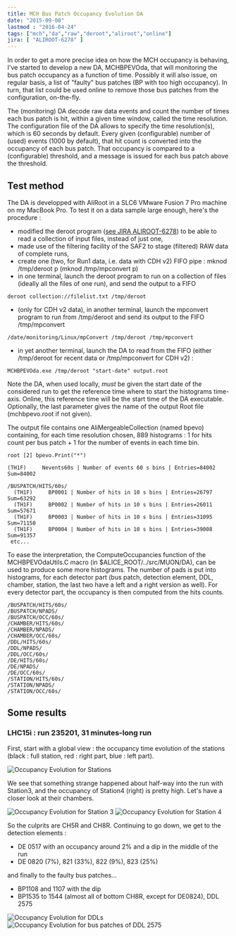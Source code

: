 ```yaml
---
title: MCH Bus Patch Occupancy Evolution DA
date: "2015-09-08"
lastmod : "2016-04-24"
tags: ["mch","da","raw","deroot","aliroot","online"]
jira: [ "ALIROOT-6278" ]
---
```


In order to get a more precise idea on how the MCH occupancy is behaving, I've started to develop a new DA, MCHBPEVOda, that will monitoring the bus patch occupancy as a function of time. Possibly it will also issue, on regular basis, a list of "faulty" bus patches (BP with too high occupancy). In turn, that list could be used online to remove those bus patches from the configuration, on-the-fly.

The (monitoring) DA decode raw data events and count the number of times each bus patch is hit, within a given time window, called the time resolution. The configuration file of the DA allows to specify the time resolution(s), which is 60 seconds by default. Every given (configurable) number of (used) events (1000 by default), that hit count is converted into the occupancy of each bus patch. That occupancy is compared to a (configurable) threshold, and a message is issued for each bus patch above the threshold.

## Test method

The DA is developped with AliRoot in a SLC6 VMware Fusion 7 Pro machine on my MacBook Pro. To test it on a data sample large enough, here's the procedure :

* modified the deroot program ([see JIRA ALIROOT-6278](https://alice.its.cern.ch/jira/browse/ALIROOT-6278)) to be able to read a collection of input files, instead of just one,
* made use of the filtering facility of the SAF2 to stage (filtered) RAW data of complete runs,
* create one (two, for Run1 data, i.e. data with CDH v2) FIFO pipe : mknod /tmp/deroot p (mknod /tmp/mpconvert p)
* in one terminal, launch the deroot program to run on a collection of files (ideally all the files of one run), and send the output to a FIFO

```
deroot collection://filelist.txt /tmp/deroot
```
* (only for CDH v2 data), in another terminal, launch the mpconvert program to run from /tmp/deroot and send its output to the FIFO /tmp/mpconvert

```
/date/monitoring/Linux/mpConvert /tmp/deroot /tmp/mpconvert
```
* in yet another terminal, launch the DA to read from the FIFO (either /tmp/deroot for recent data or /tmp/mpconvert for CDH v2) :

```
MCHBPEVOda.exe /tmp/deroot "start-date" output.root
```
Note the DA, when used locally, _must_ be given the start date of the considered run to get the reference time where to start the histograms time-axis. Online, this reference time will be the start time of the DA executable. Optionally, the last parameter gives the name of the output Root file (mchbpevo.root if not given).

The output file contains one AliMergeableCollection (named bpevo) containing, for each time resolution chosen, 889 histograms : 1 for hits count per bus patch + 1 for the number of events in each time bin.

    root [2] bpevo.Print("*")

    (TH1F)     Nevents60s | Number of events 60 s bins | Entries=84002 Sum=84002

    /BUSPATCH/HITS/60s/
      (TH1F)     BP0001 | Number of hits in 10 s bins | Entries=26797 Sum=63292
      (TH1F)     BP0002 | Number of hits in 10 s bins | Entries=26011 Sum=57671
      (TH1F)     BP0003 | Number of hits in 10 s bins | Entries=31095 Sum=71150
      (TH1F)     BP0004 | Number of hits in 10 s bins | Entries=39008 Sum=91357
     etc...

To ease the interpretation, the ComputeOccupancies function of the MCHBPEVOdaUtils.C macro (in $ALICE_ROOT/../src/MUON/DA), can be used to produce some more histograms. The  number of pads is put into histograms, for each detector part (bus patch, detection element, DDL, chamber, station, the last two have a left and a right version as well). For every detector part, the occupancy is then computed from the hits counts.

	/BUSPATCH/HITS/60s/
	/BUSPATCH/NPADS/
	/BUSPATCH/OCC/60s/
	/CHAMBER/HITS/60s/
	/CHAMBER/NPADS/
	/CHAMBER/OCC/60s/
	/DDL/HITS/60s/
	/DDL/NPADS/
	/DDL/OCC/60s/
	/DE/HITS/60s/
	/DE/NPADS/
	/DE/OCC/60s/
	/STATION/HITS/60s/
	/STATION/NPADS/
	/STATION/OCC/60s/



## Some results

### LHC15i : run 235201, 31 minutes-long run

First, start with a global view : the occupancy time evolution of the stations (black : full station, red : right part, blue : left part).

![Occupancy Evolution for Stations](/post/mch-bpevo-da/mchbpevo-run235201-stations.png)

We see that something strange happened about half-way into the run with Station3, and the occupancy of Station4 (right) is pretty high. Let's have a closer look at their chambers.

![Occupancy Evolution for Station 3](/post/mch-bpevo-da/mchbpevo-run235201-station-3.png)
![Occupancy Evolution for Station 4](/post/mch-bpevo-da/mchbpevo-run235201-station-4.png)

So the culprits are CH5R and CH8R. Continuing to go down, we get to the detection elements :

* DE 0517 with an occupancy around 2% and a dip in the middle of the run
* DE 0820 (7%), 821 (33%), 822 (9%), 823 (25%)

 and finally to the faulty bus patches...

* BP1108 and 1107 with the dip
* BP1535 to 1544 (almost all of bottom CH8R, except for DE0824), DDL 2575

![Occupancy Evolution for DDLs](/post/mch-bpevo-da/mchbpevo-run235201-ddl.png)
![Occupancy Evolution for bus patches of DDL 2575](/post/mch-bpevo-da/mchbpevo-run235201-bp-of-ddl2575.png)
